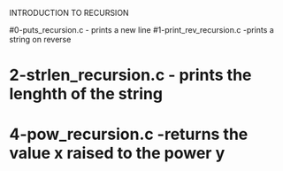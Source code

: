 INTRODUCTION TO RECURSION


#0-puts_recursion.c - prints a new line
#1-print_rev_recursion.c -prints a string on reverse
# 2-strlen_recursion.c - prints the lenghth of the string

# 4-pow_recursion.c -returns the value x raised to  the power y
